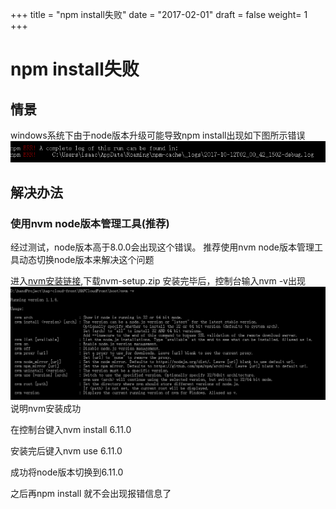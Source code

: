 +++
title = "npm install失败"
date = "2017-02-01"
draft = false
weight= 1
+++

# npm install失败

## 情景
windows系统下由于node版本升级可能导致npm install出现如下图所示错误
![](./images/error.jpg)

## 解决办法

### 使用nvm node版本管理工具(推荐)
经过测试，node版本高于8.0.0会出现这个错误。
推荐使用nvm node版本管理工具动态切换node版本来解决这个问题

进入[nvm安装链接](https://github.com/coreybutler/nvm-windows/releases),下载nvm-setup.zip
安装完毕后，控制台输入nvm -v出现
![](./images/nvm.jpg)
说明nvm安装成功

在控制台键入nvm install 6.11.0

安装完后键入nvm use 6.11.0

成功将node版本切换到6.11.0

之后再npm install 就不会出现报错信息了